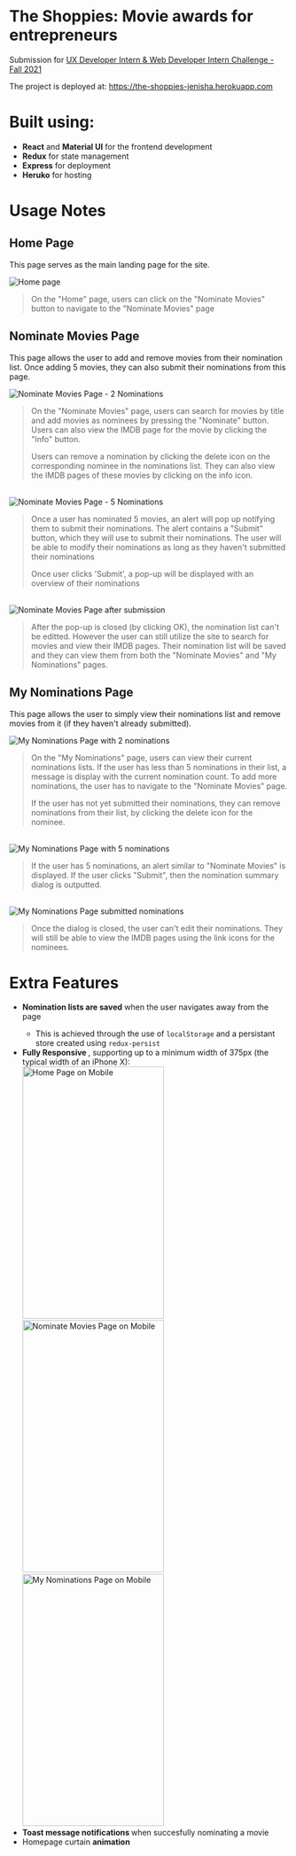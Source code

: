 <h1> The Shoppies: Movie awards for entrepreneurs </h1>

Submission for <a href="https://docs.google.com/document/d/1SdR9rQpocsH5rPTOcxr9noqHRld5NJlylKO9Hf94U8U/edit#heading=h.31w9woubunro"> UX Developer Intern & Web Developer Intern Challenge - Fall 2021 </a>

The project is deployed at: https://the-shoppies-jenisha.herokuapp.com

<h1> Built using: </h1>
<ul>
 <li><b>React</b> and <b>Material UI</b> for the frontend development</li>
 <li><b>Redux</b> for state management</li>
 <li><b>Express</b> for deployment </b> </li>
 <li><b>Heruko</b> for hosting </li>
</ul>

<h1> Usage Notes </h1>

<h2> Home Page </h2>
<p>This page serves as the main landing page for the site.</p>
<img src="/docs/images/homepage.JPG" alt="Home page">

> On the "Home" page, users can click on the "Nominate Movies" button to navigate to the "Nominate Movies" page 

<h2> Nominate Movies Page </h2>
<p>This page allows the user to add and remove movies from their nomination list. Once adding 5 movies, they can also submit their nominations from this page.</p>
<img src="/docs/images/nominateMovies.JPG" alt="Nominate Movies Page - 2 Nominations">

> On the "Nominate Movies" page, users can search for movies by title and add movies as nominees by pressing the "Nominate" button. Users can also view the IMDB page for the movie by clicking the "Info" button. 
> 
> Users can remove a nomination by clicking the delete icon on the corresponding nominee in the nominations list. They can also view the IMDB pages of these movies by clicking on the info icon.
> 
<br/>

<img src="/docs/images/nominateMovies5Nominations.JPG" alt="Nominate Movies Page - 5 Nominations">

> Once a user has nominated 5 movies, an alert will pop up notifying them to submit their nominations. The alert contains a "Submit" button, which they will use to submit their nominations. The user will be able to modify their nominations as long as they haven't submitted their nominations
>
> Once user clicks 'Submit', a pop-up will be displayed with an overview of their nominations

<br/>
<img src="/docs/images/nominateMoviesSubmitted.JPG" alt="Nominate Movies Page after submission">

> After the pop-up is closed (by clicking OK), the nomination list can't be editted. However the user can still utilize the site to search for movies and view their IMDB pages. Their nomination list will be saved and they can view them from both the "Nominate Movies" and "My Nominations" pages.

<h2>My Nominations Page</h2>
<p>This page allows the user to simply view their nominations list and remove movies from it (if they haven't already submitted).</p>

<img src="/docs/images/myNominations.JPG" alt="My Nominations Page with 2 nominations">

> On the "My Nominations" page, users can view their current nominations lists. If the user has less than 5 nominations in their list, a message is display with the current nomination count. To add more nominations, the user has to navigate to the "Nominate Movies" page. 
> 
> If the user has not yet submitted their nominations, they can remove nominations from their list, by clicking the delete icon for the nominee.

<br/>
<img src="/docs/images/myNominations5Nominations.JPG" alt="My Nominations Page with 5 nominations">

> If the user has 5 nominations, an alert similar to "Nominate Movies" is displayed. If the user clicks "Submit", then the nomination summary dialog is outputted. 

<br/>
<img src="/docs/images/myNominationsSubmitted.JPG" alt="My Nominations Page submitted nominations">

> Once the dialog is closed, the user can't edit their nominations. They will still be able to view the IMDB pages using the link icons for the nominees.

<h1> Extra Features </h1>
<ul> 
 <li><b>Nomination lists are saved</b> when the user navigates away from the page</li>
      <ul>
       <li>This is achieved through the use of <code>localStorage</code> and a persistant store created using <code>redux-persist</code> </li>
      </ul>
   <li> <b>Fully Responsive </b>, supporting up to a minimum width of 375px (the typical width of an iPhone X): <br/>
    <img src="/docs/images/homepageMobile.JPG" alt="Home Page on Mobile" width="255" height="455"/>
    <img src="/docs/images/nominateMoviesMobile.JPG" alt="Nominate Movies Page on Mobile" width="255" height="455"/>
    <img src="/docs/images/myNominationsMobile.JPG" alt="My Nominations Page on Mobile" width="255" height="455"/>
   </li>
   <li> <b>Toast message notifications </b> when succesfully nominating a movie </li>
   <li> Homepage curtain <b>animation</b>
</ul>
 
